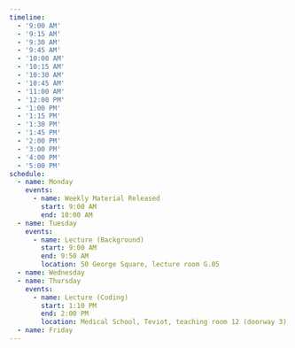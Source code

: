 ```yaml
---
timeline:
  - '9:00 AM'
  - '9:15 AM'
  - '9:30 AM'
  - '9:45 AM'
  - '10:00 AM'
  - '10:15 AM'
  - '10:30 AM'
  - '10:45 AM'
  - '11:00 AM'
  - '12:00 PM'
  - '1:00 PM'
  - '1:15 PM'
  - '1:30 PM'
  - '1:45 PM'
  - '2:00 PM'
  - '3:00 PM'
  - '4:00 PM'
  - '5:00 PM'
schedule:
  - name: Monday
    events:
      - name: Weekly Material Released
        start: 9:00 AM
        end: 10:00 AM
  - name: Tuesday
    events:
      - name: Lecture (Background)
        start: 9:00 AM
        end: 9:50 AM
        location: 50 George Square, lecture room G.05
  - name: Wednesday
  - name: Thursday
    events:
      - name: Lecture (Coding)
        start: 1:10 PM
        end: 2:00 PM
        location: Medical School, Teviot, teaching room 12 (doorway 3)
  - name: Friday
---
```

